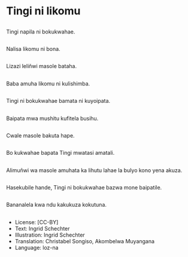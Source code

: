 # Tingi ni likomu

##
Tingi napila ni bokukwahae.

##
Nalisa likomu ni bona.

##
Lizazi leliñwi masole bataha.

##
Baba amuha likomu ni kulishimba.

##
Tingi ni bokukwahae bamata ni kuyoipata.

##
Baipata mwa mushitu kufitela busihu.

##
Cwale masole bakuta hape.

##
Bo kukwahae bapata Tingi mwatasi amatali.

##
Alimuñwi wa masole amuhata ka lihutu lahae la bulyo kono yena akuza.

##
Hasekubile hande, Tingi ni bokukwahae bazwa mone baipatile.

##
Bananalela kwa ndu kakukuza kokutuna.

##
* License: [CC-BY]
* Text: Ingrid Schechter
* Illustration: Ingrid Schechter
* Translation: Christabel Songiso, Akombelwa Muyangana
* Language: loz-na
